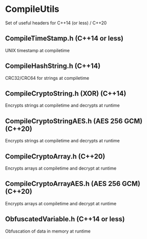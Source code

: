 # CompileUtils
Set of useful headers for C++14 (or less) / C++20

## CompileTimeStamp.h (C++14 or less)
UNIX timestamp at compiletime

## CompileHashString.h (C++14)
CRC32/CRC64 for strings at compiletime

## CompileCryptoString.h (XOR) (C++14)
Encrypts strings at compiletime and decrypts at runtime

## CompileCryptoStringAES.h (AES 256 GCM) (C++20)
Encrypts strings at compiletime and decrypts at runtime

## CompileCryptoArray.h (C++20)
Encrypts arrays at compiletime and decrypt at runtime

## CompileCryptoArrayAES.h (AES 256 GCM) (C++20)
Encrypts arrays at compiletime and decrypt at runtime

## ObfuscatedVariable.h (C++14 or less)
Obfuscation of data in memory at runtime
